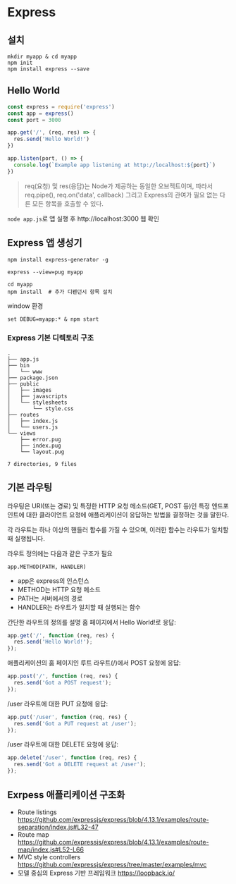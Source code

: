 # Express
## 설치
```
mkdir myapp & cd myapp
npm init
npm install express --save
```
## Hello World
```js
const express = require('express')
const app = express()
const port = 3000

app.get('/', (req, res) => {
  res.send('Hello World!')
})

app.listen(port, () => {
  console.log(`Example app listening at http://localhost:${port}`)
})
```
> req(요청) 및 res(응답)는 Node가 제공하는 동일한 오브젝트이며, 따라서 req.pipe(), req.on('data', callback) 그리고 Express의 관여가 필요 없는 다른 모든 항목을 호출할 수 있다.

`node app.js`로 앱 실행 후 http://localhost:3000 웹 확인

## Express 앱 생성기
```
npm install express-generator -g
```
```
express --view=pug myapp
```
```
cd myapp
npm install  # 추가 디펜던시 항목 설치
```
window 환경
```
set DEBUG=myapp:* & npm start
```
### Express 기본 디렉토리 구조
```
.
├── app.js
├── bin
│   └── www
├── package.json
├── public
│   ├── images
│   ├── javascripts
│   └── stylesheets
│       └── style.css
├── routes
│   ├── index.js
│   └── users.js
└── views
    ├── error.pug
    ├── index.pug
    └── layout.pug

7 directories, 9 files
```
## 기본 라우팅
라우팅은 URI(또는 경로) 및 특정한 HTTP 요청 메소드(GET, POST 등)인 특정 엔드포인트에 대한 클라이언트 요청에 애플리케이션이 응답하는 방법을 결정하는 것을 말한다.

각 라우트는 하나 이상의 핸들러 함수를 가질 수 있으며, 이러한 함수는 라우트가 일치할 때 실행됩니다.

라우트 정의에는 다음과 같은 구조가 필요
```
app.METHOD(PATH, HANDLER)
```
* app은 express의 인스턴스
* METHOD는 HTTP 요청 메소드
* PATH는 서버에서의 경로
* HANDLER는 라우트가 일치할 때 실행되는 함수

간단한 라우트의 정의를 설명
홈 페이지에서 Hello World!로 응답:
```js
app.get('/', function (req, res) {
  res.send('Hello World!');
});
```
애플리케이션의 홈 페이지인 루트 라우트(/)에서 POST 요청에 응답:
```js
app.post('/', function (req, res) {
  res.send('Got a POST request');
});
```
/user 라우트에 대한 PUT 요청에 응답:
```js
app.put('/user', function (req, res) {
  res.send('Got a PUT request at /user');
});
```
/user 라우트에 대한 DELETE 요청에 응답:
```js
app.delete('/user', function (req, res) {
  res.send('Got a DELETE request at /user');
});
```

## Exrpess 애플리케이션 구조화
* Route listings
    https://github.com/expressjs/express/blob/4.13.1/examples/route-separation/index.js#L32-47
* Route map
    https://github.com/expressjs/express/blob/4.13.1/examples/route-map/index.js#L52-L66
* MVC style controllers
    https://github.com/expressjs/express/tree/master/examples/mvc
* 모델 중심의 Express 기반 프레임워크
    https://loopback.io/